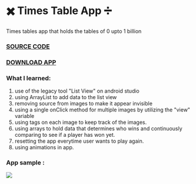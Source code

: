 # :heavy_multiplication_x: Times Table App :heavy_division_sign:
Times tables app that holds the tables of 0 upto 1 billion 
### [SOURCE CODE](https://github.com/mohammed1478/TimesTable/blob/master/app/src/main/java/com/example/timestable/MainActivity.java)

### [DOWNLOAD APP](https://github.com/mohammed1478/TimesTable/blob/master/app/release/app-release.apk)

### What I learned:
1.  use of  the legacy tool "List View" on android studio
2.  using ArrayList to add data to the list view
3.  removing source from images to make it appear invisible
4.  using a single onClick method for multiple images by utilizing the "view"  variable
5.  using tags on each image to keep track of the images.
6.  using arrays to hold data that determines who wins and continuously comparing to see if a player has won yet. 
7.  resetting the app everytime user wants to play again.
8.  using animations in app.

### App sample :
![](https://media.giphy.com/media/mFfCZFHsodCVB3mebj/giphy.gif)
